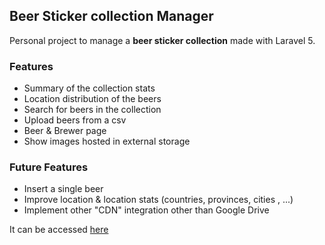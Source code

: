 ## Beer Sticker collection Manager

Personal project to manage a **beer sticker collection** made with Laravel 5.

### Features

- Summary of the collection stats
- Location distribution of the beers
- Search for beers in the collection
- Upload beers from a csv
- Beer & Brewer page
- Show images hosted in external storage

### Future Features

- Insert a single beer
- Improve location & location stats (countries, provinces, cities , ...)
- Implement other "CDN" integration other than Google Drive

It can be accessed [here](http://larabeers.herokuapp.com)

